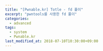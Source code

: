 ```yaml
---
title: "[Pwnable.kr] Totle - fd 풀이"
excerpt: "pwntools를 사용한 fd 풀이"
categories:
  - advanced
tags:
  - system
  - Pwnable.kr
last_modified_at: 2018-07-10T10:30:00+09:00
---
```


